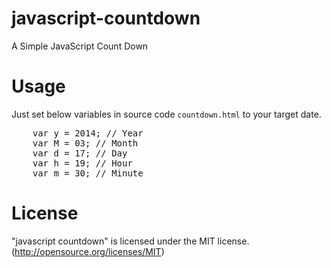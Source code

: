 javascript-countdown
====================

A Simple JavaScript Count Down

Usage
==========

Just set below variables in source code <code>countdown.html</code> to your target date.
<pre>
    var y = 2014; // Year
    var M = 03; // Month
    var d = 17; // Day
    var h = 19; // Hour
    var m = 30; // Minute
</pre>

License
=======

"javascript countdown" is licensed under the MIT license. (http://opensource.org/licenses/MIT)
